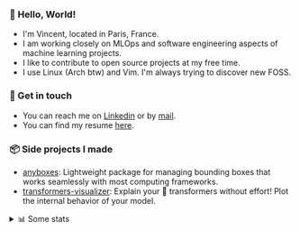 ### 👋 Hello, World!

- I'm Vincent, located in Paris, France.
- I am working closely on MLOps and software engineering aspects of machine learning projects.
- I like to contribute to open source projects at my free time.
- I use Linux (Arch btw) and Vim. I'm always trying to discover new FOSS.

### 🔗 Get in touch

- You can reach me on [Linkedin](https://www.linkedin.com/in/vincent-duchauffour-3a9641155/) or by [mail](mailto:vincent.duchauffour@proton.me).
- You can find my resume [here](https://raw.githubusercontent.com/VDuchauffour/resume/main/resume.pdf).

### 📦 Side projects I made

- [anyboxes](https://github.com/VDuchauffour/anyboxes): Lightweight package for managing bounding boxes that works seamlessly with most computing frameworks.
- [transformers-visualizer](https://github.com/VDuchauffour/transformers-visualizer): Explain your 🤗 transformers without effort! Plot the internal behavior of your model. 

<details><summary>📊 Some stats</summary>  
  
<p align="center">
  <img alt="VDuchauffour's github stats" src="https://github-readme-stats.vercel.app/api?username=VDuchauffour&include_all_commits=true&show_icons=true&theme=react"/>
  <br />
  <img alt="VDuchauffour's streak stats" src="https://streak-stats.demolab.com?user=VDuchauffour&theme=react"/>
  <br />
  <img alt="VDuchauffour's language stats" src="https://github-readme-stats.vercel.app/api/top-langs/?username=VDuchauffour&count_private=true&include_all_commits=true&show_icons=true&layout=compact&theme=react"/>
  <!--   <br />
  <img alt="VDuchauffour's Wakatime stats" src="https://github-readme-stats.vercel.app/api/wakatime?username=VDuchauffour&theme=react"/> -->
</p>

#### 🧭 Wakatime stats
<!--START_SECTION:waka-->
![Code Time](http://img.shields.io/badge/Code%20Time-1%2C987%20hrs%204%20mins-blue)

![Lines of code](https://img.shields.io/badge/From%20Hello%20World%20I%27ve%20Written-4.8%20million%20lines%20of%20code-blue)

**🐱 My GitHub Data** 

> 📦 981.7 kB Used in GitHub's Storage 
 > 
> 🚫 Not Opted to Hire
 > 
> 📜 9 Public Repositories 
 > 
> 🔑 2 Private Repositories 
 > 
**I'm an Early 🐤** 

```text
🌞 Morning                406 commits         ██░░░░░░░░░░░░░░░░░░░░░░░   08.11 % 
🌆 Daytime                2792 commits        ██████████████░░░░░░░░░░░   55.77 % 
🌃 Evening                1412 commits        ███████░░░░░░░░░░░░░░░░░░   28.21 % 
🌙 Night                  396 commits         ██░░░░░░░░░░░░░░░░░░░░░░░   07.91 % 
```
📅 **I'm Most Productive on Monday** 

```text
Monday                   1096 commits        █████░░░░░░░░░░░░░░░░░░░░   21.89 % 
Tuesday                  924 commits         █████░░░░░░░░░░░░░░░░░░░░   18.46 % 
Wednesday                831 commits         ████░░░░░░░░░░░░░░░░░░░░░   16.60 % 
Thursday                 960 commits         █████░░░░░░░░░░░░░░░░░░░░   19.18 % 
Friday                   795 commits         ████░░░░░░░░░░░░░░░░░░░░░   15.88 % 
Saturday                 105 commits         █░░░░░░░░░░░░░░░░░░░░░░░░   02.10 % 
Sunday                   295 commits         █░░░░░░░░░░░░░░░░░░░░░░░░   05.89 % 
```


📊 **This Week I Spent My Time On** 

```text
💬 Programming Languages: 
Python                   5 hrs 17 mins       ████████████████░░░░░░░░░   64.32 % 
Bash                     1 hr 26 mins        ████░░░░░░░░░░░░░░░░░░░░░   17.60 % 
YAML                     45 mins             ██░░░░░░░░░░░░░░░░░░░░░░░   09.27 % 
SQL                      31 mins             ██░░░░░░░░░░░░░░░░░░░░░░░   06.29 % 
Docker                   11 mins             █░░░░░░░░░░░░░░░░░░░░░░░░   02.34 % 
```


 Last Updated on 27/06/2024 00:41:44 UTC
<!--END_SECTION:waka-->
</details>

